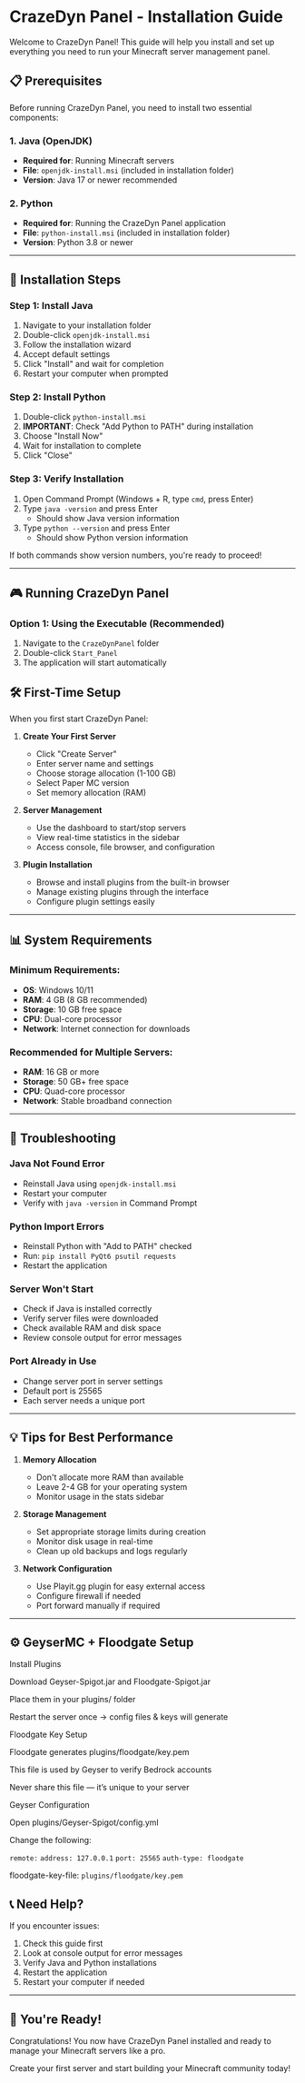 # CrazeDyn Panel - Installation Guide

Welcome to CrazeDyn Panel! This guide will help you install and set up everything you need to run your Minecraft server management panel.

## 📋 Prerequisites

Before running CrazeDyn Panel, you need to install two essential components:

### 1. Java (OpenJDK)
- **Required for**: Running Minecraft servers
- **File**: `openjdk-install.msi` (included in installation folder)
- **Version**: Java 17 or newer recommended

### 2. Python
- **Required for**: Running the CrazeDyn Panel application
- **File**: `python-install.msi` (included in installation folder)
- **Version**: Python 3.8 or newer

---

## 🚀 Installation Steps

### Step 1: Install Java
1. Navigate to your installation folder
2. Double-click `openjdk-install.msi`
3. Follow the installation wizard
4. Accept default settings
5. Click "Install" and wait for completion
6. Restart your computer when prompted

### Step 2: Install Python
1. Double-click `python-install.msi`
2. **IMPORTANT**: Check "Add Python to PATH" during installation
3. Choose "Install Now"
4. Wait for installation to complete
5. Click "Close"

### Step 3: Verify Installation
1. Open Command Prompt (Windows + R, type `cmd`, press Enter)
2. Type `java -version` and press Enter
   - Should show Java version information
3. Type `python --version` and press Enter
   - Should show Python version information

If both commands show version numbers, you're ready to proceed!

---

## 🎮 Running CrazeDyn Panel

### Option 1: Using the Executable (Recommended)
1. Navigate to the `CrazeDynPanel` folder
2. Double-click `Start_Panel`
3. The application will start automatically

## 🛠 First-Time Setup

When you first start CrazeDyn Panel:

1. **Create Your First Server**
   - Click "Create Server"
   - Enter server name and settings
   - Choose storage allocation (1-100 GB)
   - Select Paper MC version
   - Set memory allocation (RAM)

2. **Server Management**
   - Use the dashboard to start/stop servers
   - View real-time statistics in the sidebar
   - Access console, file browser, and configuration

3. **Plugin Installation**
   - Browse and install plugins from the built-in browser
   - Manage existing plugins through the interface
   - Configure plugin settings easily

---

## 📊 System Requirements

### Minimum Requirements:
- **OS**: Windows 10/11
- **RAM**: 4 GB (8 GB recommended)
- **Storage**: 10 GB free space
- **CPU**: Dual-core processor
- **Network**: Internet connection for downloads

### Recommended for Multiple Servers:
- **RAM**: 16 GB or more
- **Storage**: 50 GB+ free space
- **CPU**: Quad-core processor
- **Network**: Stable broadband connection

---

## 🔧 Troubleshooting

### Java Not Found Error
- Reinstall Java using `openjdk-install.msi`
- Restart your computer
- Verify with `java -version` in Command Prompt

### Python Import Errors
- Reinstall Python with "Add to PATH" checked
- Run: `pip install PyQt6 psutil requests`
- Restart the application

### Server Won't Start
- Check if Java is installed correctly
- Verify server files were downloaded
- Check available RAM and disk space
- Review console output for error messages

### Port Already in Use
- Change server port in server settings
- Default port is 25565
- Each server needs a unique port

---

## 💡 Tips for Best Performance

1. **Memory Allocation**
   - Don't allocate more RAM than available
   - Leave 2-4 GB for your operating system
   - Monitor usage in the stats sidebar

2. **Storage Management**
   - Set appropriate storage limits during creation
   - Monitor disk usage in real-time
   - Clean up old backups and logs regularly

3. **Network Configuration**
   - Use Playit.gg plugin for easy external access
   - Configure firewall if needed
   - Port forward manually if required


---
## ⚙️ GeyserMC + Floodgate Setup

Install Plugins

Download Geyser-Spigot.jar and Floodgate-Spigot.jar

Place them in your plugins/ folder

Restart the server once → config files & keys will generate

Floodgate Key Setup

Floodgate generates plugins/floodgate/key.pem

This file is used by Geyser to verify Bedrock accounts

Never share this file — it’s unique to your server

Geyser Configuration

Open plugins/Geyser-Spigot/config.yml

Change the following:

`remote:`
  `address: 127.0.0.1`
  `port: 25565`
  `auth-type: floodgate`

floodgate-key-file: `plugins/floodgate/key.pem`

## 📞 Need Help?

If you encounter issues:
1. Check this guide first
2. Look at console output for error messages
3. Verify Java and Python installations
4. Restart the application
5. Restart your computer if needed

---

## 🎉 You're Ready!

Congratulations! You now have CrazeDyn Panel installed and ready to manage your Minecraft servers like a pro. 

Create your first server and start building your Minecraft community today!